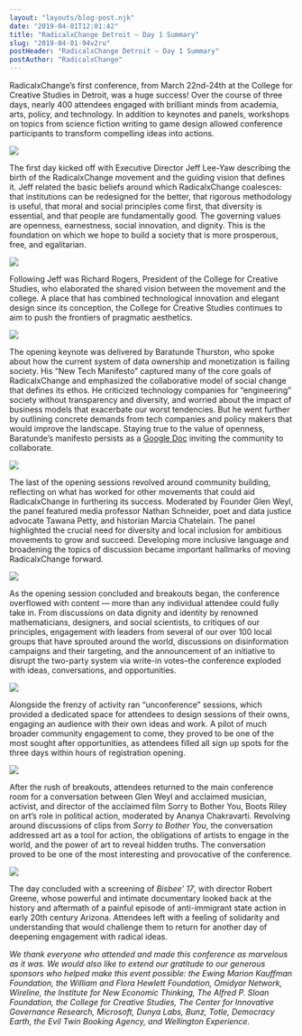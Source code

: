 ```yaml
---
layout: "layouts/blog-post.njk"
date: "2019-04-01T12:01:42"
title: "RadicalxChange Detroit – Day 1 Summary"
slug: "2019-04-01-94v2ru"
postHeader: "RadicalxChange Detroit – Day 1 Summary"
postAuthor: "RadicalxChange"
---
```


RadicalxChange’s first conference, from March 22nd-24th at the College for Creative Studies in Detroit, was a huge success! Over the course of three days, nearly 400 attendees engaged with brilliant minds from academia, arts, policy, and technology. In addition to keynotes and panels, workshops on topics from science fiction writing to game design allowed conference participants to transform compelling ideas into actions.

![](/images/blog/rxc-detroit-1.jpg)

The first day kicked off with Executive Director Jeff Lee-Yaw describing the birth of the RadicalxChange movement and the guiding vision that defines it. Jeff related the basic beliefs around which RadicalxChange coalesces: that institutions can be redesigned for the better, that rigorous methodology is useful, that moral and social principles come first, that diversity is essential, and that people are fundamentally good. The governing values are openness, earnestness, social innovation, and dignity. This is the foundation on which we hope to build a society that is more prosperous, free, and egalitarian.

![](/images/blog/rxc-detroit-2.jpg)

Following Jeff was Richard Rogers, President of the College for Creative Studies, who elaborated the shared vision between the movement and the college. A place that has combined technological innovation and elegant design since its conception, the College for Creative Studies continues to aim to push the frontiers of pragmatic aesthetics.

![](/images/blog/rxc-detroit-3.jpg)

The opening keynote was delivered by Baratunde Thurston, who spoke about how the current system of data ownership and monetization is failing society. His “New Tech Manifesto” captured many of the core goals of RadicalxChange and emphasized the collaborative model of social change that defines its ethos. He criticized technology companies for “engineering” society without transparency and diversity, and worried about the impact of business models that exacerbate our worst tendencies. But he went further by outlining concrete demands from tech companies and policy makers that would improve the landscape. Staying true to the value of openness, Baratunde’s manifesto persists as a [Google Doc](https://docs.google.com/document/u/1/d/1s-SNSo-7JoxvuBSsu2n1L67LnSS993A_RI8VfQOz73c/edit) inviting the community to collaborate.

![](/images/blog/rxc-detroit-4.jpg)

The last of the opening sessions revolved around community building, reflecting on what has worked for other movements that could aid RadicalxChange in furthering its success. Moderated by Founder Glen Weyl, the panel featured media professor Nathan Schneider, poet and data justice advocate Tawana Petty, and historian Marcia Chatelain. The panel highlighted the crucial need for diversity and local inclusion for ambitious movements to grow and succeed. Developing more inclusive language and broadening the topics of discussion became important hallmarks of moving RadicalxChange forward.

![](/images/blog/rxc-detroit-5.jpg)

As the opening session concluded and breakouts began, the conference overflowed with content — more than any individual attendee could fully take in. From discussions on data dignity and identity by renowned mathematicians, designers, and social scientists, to critiques of our principles, engagement with leaders from several of our over 100 local groups that have sprouted around the world, discussions on disinformation campaigns and their targeting, and the announcement of an initiative to disrupt the two-party system via write-in votes–the conference exploded with ideas, conversations, and opportunities.

![](/images/blog/rxc-detroit-6.jpg)

Alongside the frenzy of activity ran “unconference” sessions, which provided a dedicated space for attendees to design sessions of their owns, engaging an audience with their own ideas and work. A pilot of much broader community engagement to come, they proved to be one of the most sought after opportunities, as attendees filled all sign up spots for the three days within hours of registration opening.

![](/images/blog/rxc-detroit-7.jpg)

After the rush of breakouts, attendees returned to the main conference room for a conversation between Glen Weyl and acclaimed musician, activist, and director of the acclaimed film Sorry to Bother You, Boots Riley on art’s role in political action, moderated by Ananya Chakravarti. Revolving around discussions of clips from _Sorry to Bother You_, the conversation addressed art as a tool for action, the obligations of artists to engage in the world, and the power of art to reveal hidden truths. The conversation proved to be one of the most interesting and provocative of the conference.

![](/images/blog/rxc-detroit-8.jpg)

The day concluded with a screening of _Bisbee’ 17_, with director Robert Greene, whose powerful and intimate documentary looked back at the history and aftermath of a painful episode of anti-immigrant state action in early 20th century Arizona. Attendees left with a feeling of solidarity and understanding that would challenge them to return for another day of deepening engagement with radical ideas.

_We thank everyone who attended and made this conference as marvelous as it was. We would also like to extend our gratitude to our generous sponsors who helped make this event possible: the Ewing Marion Kauffman Foundation, the William and Flora Hewlett Foundation, Omidyar Network, Wireline, the Institute for New Economic Thinking, The Alfred P. Sloan Foundation, the College for Creative Studies, The Center for Innovative Governance Research, Microsoft, Dunya Labs, Bunz, Totle, Democracy Earth, the Evil Twin Booking Agency, and Wellington Experience._
